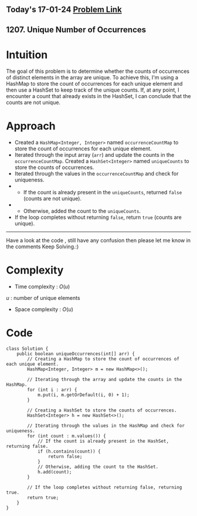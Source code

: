 ## Today's 17-01-24 [Problem Link](https://leetcode.com/problems/unique-number-of-occurrences/description/?envType=daily-question&envId=2024-01-17)
## 1207. Unique Number of Occurrences


# Intuition
<!-- Describe your first thoughts on how to solve this problem. -->
The goal of this problem is to determine whether the counts of occurrences of distinct elements in the array are unique. To achieve this, I'm using a HashMap to store the count of occurrences for each unique element and then use a HashSet to keep track of the unique counts. If, at any point, I encounter a count that already exists in the HashSet, I can conclude that the counts are not unique.

# Approach
<!-- Describe your approach to solving the problem. -->
- Created a `HashMap<Integer, Integer>` named `occurrenceCountMap` to store the count of occurrences for each unique element.
- Iterated through the input array (`arr`) and update the counts in the `occurrenceCountMap`.
Created a `HashSet<Integer>` named `uniqueCounts` to store the counts of occurrences.
- Iterated through the values in the `occurrenceCountMap` and check for uniqueness.
- - If the count is already present in the `uniqueCounts`, returned `false` (counts are not unique).
- - Otherwise, added the count to the `uniqueCounts`.
- If the loop completes without returning `false`, return `true` (counts are unique).
---
Have a look at the code , still have any confusion then please let me know in the comments
Keep Solving.:)

# Complexity
- Time complexity : $O(u)$
<!-- Add your time complexity here, e.g. $$O(n)$$ -->
$u$ : number of unique elements
- Space complexity : $O(u)$
<!-- Add your space complexity here, e.g. $$O(n)$$ -->

# Code
```
class Solution {
    public boolean uniqueOccurrences(int[] arr) {
        // Creating a HashMap to store the count of occurrences of each unique element.
        HashMap<Integer, Integer> m = new HashMap<>();

        // Iterating through the array and update the counts in the HashMap.
        for (int i : arr) {
            m.put(i, m.getOrDefault(i, 0) + 1);
        }

        // Creating a HashSet to store the counts of occurrences.
        HashSet<Integer> h = new HashSet<>();

        // Iterating through the values in the HashMap and check for uniqueness.
        for (int count : m.values()) {
            // If the count is already present in the HashSet, returning false.
            if (h.contains(count)) {
                return false;
            }
            // Otherwise, adding the count to the HashSet.
            h.add(count);
        }

        // If the loop completes without returning false, returning true.
        return true;
    }
}

```

